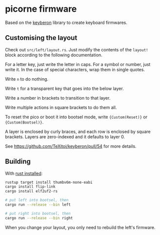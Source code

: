 # picorne firmware

Based on the [keyberon](https://github.com/TeXitoi/keyberon) library to create keyboard firmwares.

## Customising the layout
Check out `src/left/layout.rs`.
Just modify the contents of the `layout!` block according to the following documentation.

For a letter key, just write the letter in caps. For a symbol or number, just write it. In the case of special characters, wrap them in single quotes.

Write `n` to do nothing.

Write `t` for a transparent key that goes into the below layer.

Write a number in brackets to transition to that layer.

Write multiple actions in square brackets to do them all.

To reset the pico or boot it into bootsel mode, write `{Custom(Reset)}` or `{Custom(Bootsel)}`.

A layer is enclosed by curly braces, and each row is enclosed by square brackets. Layers are zero-indexed and it defaults to layer 0.

See https://github.com/TeXitoi/keyberon/pull/54 for more details.

## Building
With [rust installed](https://rustup.rs):
```sh
rustup target install thumbv6m-none-eabi
cargo install flip-link
cargo install elf2uf2-rs

# put left into bootsel, then
cargo run --release --bin left

# put right into bootsel, then
cargo run --release --bin right
```
When you change your layout, you only need to rebuild the left's firmware.